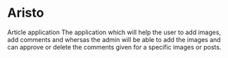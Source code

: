 # Aristo
Article application
 The application which will help the user to add images, add comments and whersas the admin will be able to add the images and can approve or delete the comments given for a specific images or posts.
